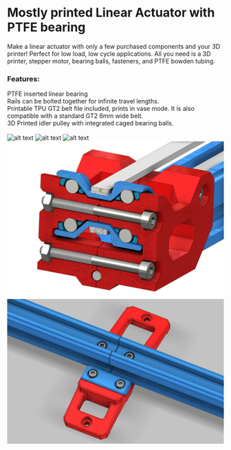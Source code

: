 # Mostly printed Linear Actuator with PTFE bearing
Make a linear actuator with only a few purchased components and your 3D printer! Perfect for low load, low cycle applications. All you need is a 3D printer, stepper motor, bearing balls, fasteners, and PTFE bowden tubing.
<br/>
### Features:
PTFE inserted linear bearing<br/>
Rails can be bolted together for infinite travel lengths.<br/>
Printable TPU GT2 belt file included, prints in vase mode. It is also compatible with a standard GT2 6mm wide belt.<br/>
3D Printed idler pulley with integrated caged bearing balls.<br/>
<br/>
![alt text](https://github.com/3dprintingworld/Linear-Actuator/DL1/Images/LINEAR%20ACTUATOR-1.JPG)
![alt text](https://github.com/3dprintingworld/Linear-Actuator/blob/main/Images/LINEAR%20ACTUATOR-2.JPG)
![alt text](https://github.com/3dprintingworld/Linear-Actuator/blob/main/Images/LINEAR%20ACTUATOR-3.JPG)
![alt text](https://github.com/3dprintingworld/Linear-Actuator/blob/main/Images/IDLE-2.png)
![alt text](https://github.com/3dprintingworld/Linear-Actuator/blob/main/Images/CONNECTION%20BRACKET.png)
